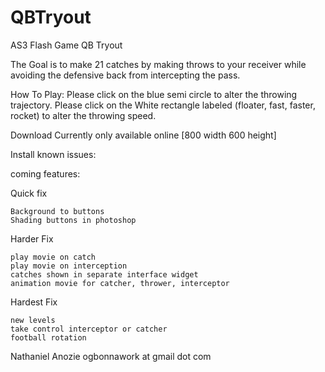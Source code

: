 QBTryout
========

AS3 Flash Game QB Tryout

The Goal is to make 21 catches by making throws to your receiver while avoiding the defensive back from intercepting the pass.

How To Play:
Please click on the blue semi circle to alter the throwing trajectory.
Please click on the White rectangle labeled (floater, fast, faster, rocket) to alter the throwing speed.

Download
Currently only available online [800 width 600 height]

Install
known issues:

coming features:

Quick fix

	Background to buttons
	Shading buttons in photoshop

Harder Fix

	play movie on catch
	play movie on interception
	catches shown in separate interface widget
	animation movie for catcher, thrower, interceptor

Hardest Fix
	
	new levels
	take control interceptor or catcher
	football rotation


Nathaniel Anozie
ogbonnawork at gmail dot com
